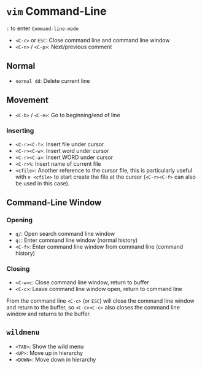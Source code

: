 # `vim` Command-Line

`:` to enter `Command-line-mode`
- `<C-c>` or `ESC`: Close command line and command line window
- `<C-n>` / `<C-p>`: Next/previous comment

## Normal

- `normal dd`: Delete current line

## Movement

- `<C-b>` / `<C-e>`: Go to beginning/end of line

### Inserting

- `<C-r><C-f>`: Insert file under cursor
- `<C-r><C-w>`: Insert word under cursor
- `<C-r><C-a>`: Insert WORD under cursor
- `<C-r>%`: Insert name of current file
- `<cfile>`: Another reference to the cursor file, this is particularly useful with `e <cfile>` to start create the file at the cursor (`<C-r><C-f>` can also be used in this case).

## Command-Line Window

### Opening

- `q/`: Open search command line window
- `q:`: Enter command line window (normal history)
- `<C-f>`: Enter command line window from command line (command history)

### Closing

- `<C-w>c`: Close command line window, return to buffer
- `<C-c>`: Leave command line window open, return to command line

From the command line `<C-c>` (or `ESC`) will close the command line window and return to the buffer, so `<C-c><C-c>` also closes the command line window and returns to the buffer.

## `wildmenu`

- `<TAB>`: Show the wild menu
- `<UP>`: Move up in hierarchy
- `<DOWN>`: Move down in hierarchy
